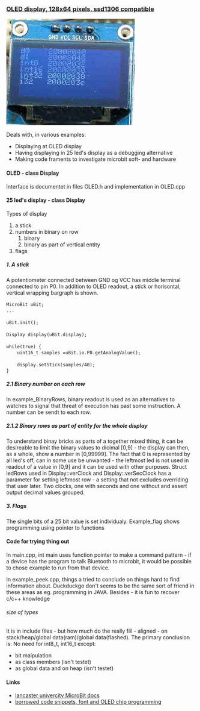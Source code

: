 ### [OLED display, 128x64 pixels, ssd1306 compatible](https://os.mbed.com/users/bvirk/code/microbitOLED/)

![Microbit i2c driven oled](ssd1306Clip.jpg)

Deals with, in various examples:

- Displaying at OLED display
- Having displaying in 25 led's display as a debugging alternative
- Making code framents to investigate microbit soft- and hardware

#### OLED - class Display

Interface is documentet in files OLED.h and implementation in OLED.cpp

#### 25 led's display - class Display

Types of display

1. a stick
2. numbers in binary on row
    1. binary
    2. binary as part of vertical entity
3. flags


##### 1. A stick

A potentiometer connected between GND og VCC has middle terminal connected to pin P0. In addition to OLED readout, a stick or horisontal, vertical wrapping bargraph is shown.  

    MicroBit uBit;
    ...
    
    uBit.init();

    Display display(uBit.display);
    
    while(true) {
        uint16_t samples =uBit.io.P0.getAnalogValue();
        
        display.setStick(samples/40);
    }
        

##### 2.1 Binary number on each row 

In example_BinaryRows, binary readout is used as an alternatives to watches to signal that threat of execution has past some instruction. A number can be sendt to each row.  

##### 2.1.2 Binary rows as part of entity for the whole display

To understand binay bricks as parts of a together mixed thing, it can be desireable to limit the binary values to dicimal \[0,9] - the display can then, as a whole, show a number in \[0,99999]. The fact that 0 is represented by all led's off, can in some use be unwanted - the leftmost led is not used in readout of a value in \[0,9] and it can be used with other purposes. Struct ledRows used in Display::verClock and Display::verSecClock has a parameter for setting leftmost row - a setting that not excludes overriding that user later.
Two clocks, one with seconds and one without and assert output decimal values grouped.  

##### 3. Flags
The single bits of a 25 bit value is set individualy. Example_flag shows programming  using pointer to functions

#### Code for trying thing out

In main.cpp, int main uses function pointer to make a command pattern - if a device has the program to talk Bluetooth to microbit, it would be possible to chose example to run from that device.   

In example_peek.cpp, things a tried to conclude on things hard to find information about. Duckduckgo don't seems to be the same sort of friend in these areas as eg. programming in JAVA. Besides - it is fun to recover c/c++ knowledge

###### size of types

It is in include files - but how much do the really fill - aligned - on stack/heap/global data(ram)/global data(flashed). The primary conclusion is: No need for int8_t, int16_t except:

- bit maipulation
- as class members (isn't testet)
- as global data and on heap (isn't testet)


#### Links

- [lancaster univercity MicroBit docs](https://lancaster-university.github.io/microbit-docs/) 
- [borrowed code  snippets, font and OLED chip programming](https://github.com/Tinkertanker/pxt-oled-ssd1306)  
